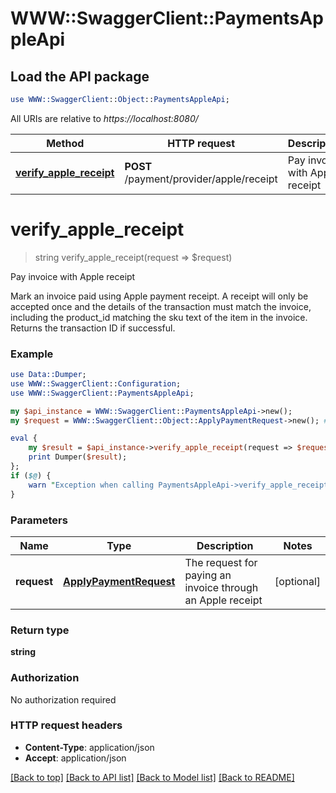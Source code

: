 # WWW::SwaggerClient::PaymentsAppleApi

## Load the API package
```perl
use WWW::SwaggerClient::Object::PaymentsAppleApi;
```

All URIs are relative to *https://localhost:8080/*

Method | HTTP request | Description
------------- | ------------- | -------------
[**verify_apple_receipt**](PaymentsAppleApi.md#verify_apple_receipt) | **POST** /payment/provider/apple/receipt | Pay invoice with Apple receipt


# **verify_apple_receipt**
> string verify_apple_receipt(request => $request)

Pay invoice with Apple receipt

Mark an invoice paid using Apple payment receipt. A receipt will only be accepted once and the details of the transaction must match the invoice, including the product_id matching the sku text of the item in the invoice. Returns the transaction ID if successful.

### Example 
```perl
use Data::Dumper;
use WWW::SwaggerClient::Configuration;
use WWW::SwaggerClient::PaymentsAppleApi;

my $api_instance = WWW::SwaggerClient::PaymentsAppleApi->new();
my $request = WWW::SwaggerClient::Object::ApplyPaymentRequest->new(); # ApplyPaymentRequest | The request for paying an invoice through an Apple receipt

eval { 
    my $result = $api_instance->verify_apple_receipt(request => $request);
    print Dumper($result);
};
if ($@) {
    warn "Exception when calling PaymentsAppleApi->verify_apple_receipt: $@\n";
}
```

### Parameters

Name | Type | Description  | Notes
------------- | ------------- | ------------- | -------------
 **request** | [**ApplyPaymentRequest**](ApplyPaymentRequest.md)| The request for paying an invoice through an Apple receipt | [optional] 

### Return type

**string**

### Authorization

No authorization required

### HTTP request headers

 - **Content-Type**: application/json
 - **Accept**: application/json

[[Back to top]](#) [[Back to API list]](../README.md#documentation-for-api-endpoints) [[Back to Model list]](../README.md#documentation-for-models) [[Back to README]](../README.md)


